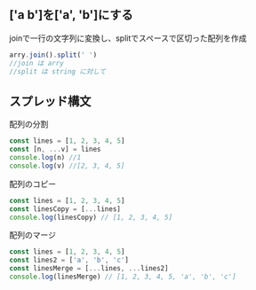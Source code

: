 ## ['a b']を['a', 'b']にする
joinで一行の文字列に変換し、splitでスペースで区切った配列を作成
```js
arry.join().split(' ')
//join は arry
//split は string に対して
```
## スプレッド構文
配列の分割
```js
const lines = [1, 2, 3, 4, 5]
const [n, ...v] = lines
console.log(n) //1
console.log(v) //[2, 3, 4, 5]
```
配列のコピー
```js
const lines = [1, 2, 3, 4, 5]
const linesCopy = [...lines]
console.log(linesCopy) // [1, 2, 3, 4, 5]
```
配列のマージ
```js
const lines = [1, 2, 3, 4, 5]
const lines2 = ['a', 'b', 'c']
const linesMerge = [...lines, ...lines2]
console.log(linesMerge) // [1, 2, 3, 4, 5, 'a', 'b', 'c']
```
